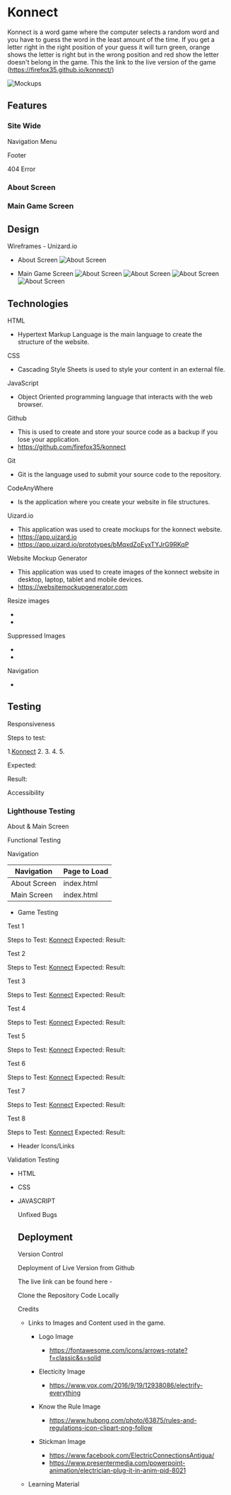 # Konnect

Konnect is a word game where the computer selects a random word and you have to guess the word in the least amount of the time. If you get a letter right in the right position of your guess it will turn green, orange shows the letter is right but in the wrong position and red show the letter doesn't belong in the game. This the link to the live version of the game (https://firefox35.github.io/konnect/)

![Mockups](assets/images/devices.png)

## Features

### Site Wide

Navigation Menu

Footer

404 Error

### About Screen

### Main Game Screen

## Design

Wireframes - Unizard.io

- About Screen
  ![About Screen](assets/images/screen1.jpeg)

- Main Game Screen
  ![About Screen](assets/images/screen2.jpeg)
  ![About Screen](assets/images/screen3.jpeg)
  ![About Screen](assets/images/screen4.jpeg)
  ![About Screen](assets/images/screen5.jpeg)

## Technologies

HTML

- Hypertext Markup Language is the main language to create the structure of the website.

CSS

- Cascading Style Sheets is used to style your content in an external file.

JavaScript

- Object Oriented programming language that interacts with the web browser.

Github

- This is used to create and store your source code as a backup if you lose your application.
- <https://github.com/firefox35/konnect>

Git

- Git is the language used to submit your source code to the repository.

CodeAnyWhere

- Is the application where you create your website in file structures.

Uizard.io

- This application was used to create mockups for the konnect website.
- <https://app.uizard.io>
- <https://app.uizard.io/prototypes/bMqxdZoEyxTYJrG9RKqP>

Website Mockup Generator

- This application was used to create images of the konnect website in desktop, laptop, tablet and mobile devices.
- <https://websitemockupgenerator.com>

Resize images

-
-

Suppressed Images

-
-

Navigation

-

## Testing

Responsiveness

Steps to test:

1.[Konnect](https://firefox35.github.io/konnect/)
2.
3.
4.
5.

Expected:

Result:

Accessibility

### Lighthouse Testing

About & Main Screen

Functional Testing

Navigation

| Navigation   | Page to Load |
| ------------ | ------------ |
| About Screen | index.html   |
| Main Screen  | index.html   |

- Game Testing

Test 1

Steps to Test:
[Konnect](https://firefox35.github.io/konnect/)
Expected:
Result:

Test 2

Steps to Test:
[Konnect](https://firefox35.github.io/konnect/)
Expected:
Result:

Test 3

Steps to Test:
[Konnect](https://firefox35.github.io/konnect/)
Expected:
Result:

Test 4

Steps to Test:
[Konnect](https://firefox35.github.io/konnect/)
Expected:
Result:

Test 5

Steps to Test:
[Konnect](https://firefox35.github.io/konnect/)
Expected:
Result:

Test 6

Steps to Test:
[Konnect](https://firefox35.github.io/konnect/)
Expected:
Result:

Test 7

Steps to Test:
[Konnect](https://firefox35.github.io/konnect/)
Expected:
Result:

Test 8

Steps to Test:
[Konnect](https://firefox35.github.io/konnect/)
Expected:
Result:

- Header Icons/Links

Validation Testing

- HTML
- CSS
- JAVASCRIPT

  Unfixed Bugs

  ## Deployment

  Version Control

  Deployment of Live Version from Github

  The live link can be found here -

  Clone the Repository Code Locally

  Credits

  * Links to Images and Content used in the game.

    * Logo Image
        * https://fontawesome.com/icons/arrows-rotate?f=classic&s=solid

    * Electicity Image
        * https://www.vox.com/2016/9/19/12938086/electrify-everything

    * Know the Rule Image
        * https://www.hubpng.com/photo/63875/rules-and-regulations-icon-clipart-png-follow

    * Stickman Image
        * https://www.facebook.com/ElectricConnectionsAntigua/
        * https://www.presentermedia.com/powerpoint-animation/electrician-plug-it-in-anim-pid-8021

  * Learning Material